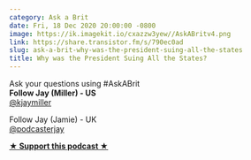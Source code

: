 ```yaml
---
category: Ask a Brit
date: Fri, 18 Dec 2020 20:00:00 -0800
image: https://ik.imagekit.io/cxazzw3yew//AskABritv4.png
link: https://share.transistor.fm/s/790ec0ad
slug: ask-a-brit-why-was-the-president-suing-all-the-states
title: Why was the President Suing All the States?
---
```


<p>Ask your questions using #AskABrit<br /><strong>Follow Jay (Miller) - US<br /></strong><a href="https://twitter.com/kjaymiller">@kjaymiller</a><strong></strong></p><p>Follow Jay (Jamie) - UK<br /><a href="https://twitter.com/podcasterjay">@podcasterjay</a></p><p><strong><a href="https://ko-fi.com/jayandjaymedia" rel="payment" title="★ Support this podcast ★">★ Support this podcast ★</a></strong></p>